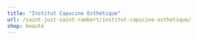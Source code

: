 ```yaml
---
title: "Institut Capucine Esthétique"
url: /saint-just-saint-rambert/institut-capucine-esthetique/
shop: beauté
---
```

